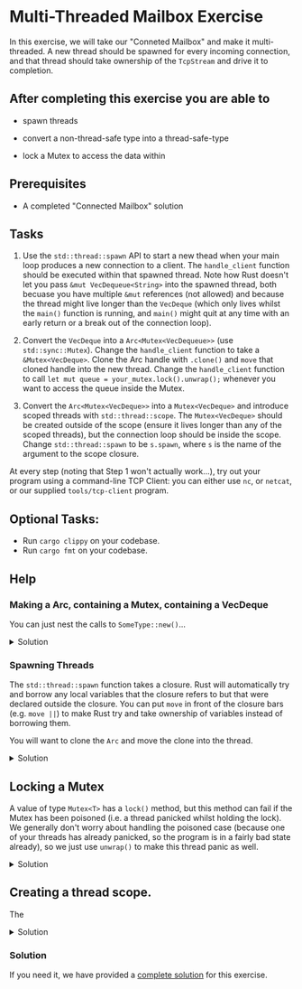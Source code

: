 # Multi-Threaded Mailbox Exercise

In this exercise, we will take our "Conneted Mailbox" and make it multi-threaded. A new thread should be spawned for every incoming connection, and that thread should take ownership of the `TcpStream` and drive it to completion.

## After completing this exercise you are able to

- spawn threads

- convert a non-thread-safe type into a thread-safe-type

- lock a Mutex to access the data within

## Prerequisites

- A completed "Connected Mailbox" solution

## Tasks

1. Use the `std::thread::spawn` API to start a new thead when your main loop produces a new connection to a client. The `handle_client` function should be executed within that spawned thread. Note how Rust doesn't let you pass `&mut VecDequeue<String>` into the spawned thread, both becuase you have multiple `&mut` references (not allowed) and because the thread might live longer than the `VecDeque` (which only lives whilst the `main()` function is running, and `main()` might quit at any time with an early return or a break out of the connection loop).

2. Convert the `VecDeque` into a `Arc<Mutex<VecDequeue>>` (use `std::sync::Mutex`). Change the `handle_client` function to take a `&Mutex<VecDeque>`. Clone the Arc handle with `.clone()` and `move` that cloned handle into the new thread. Change the `handle_client` function to call `let mut queue = your_mutex.lock().unwrap();` whenever you want to access the queue inside the Mutex.

3. Convert the `Arc<Mutex<VecDeque>>` into a `Mutex<VecDeque>` and introduce scoped threads with `std::thread::scope`. The `Mutex<VecDeque>` should be created outside of the scope (ensure it lives longer than any of the scoped threads), but the connection loop should be inside the scope. Change `std::thread::spawn` to be `s.spawn`, where `s` is the name of the argument to the scope closure.

At every step (noting that Step 1 won't actually work...), try out your program using a command-line TCP Client: you can either use `nc`, or `netcat`, or our supplied `tools/tcp-client` program.

## Optional Tasks:

- Run `cargo clippy` on your codebase.
- Run `cargo fmt` on your codebase.

## Help

### Making a Arc, containing a Mutex, containing a VecDeque

You can just nest the calls to `SomeType::new()`...

<details>
  <summary>Solution</summary>

```rust
use std::collections::VecDeque;
use std::sync::{Arc, Mutex};

fn main() {
    // This type annotation isn't required if you actually push something into the queue...
    let queue_handle: Arc<Mutex<VecDeque<String>>> = Arc::new(Mutex::new(VecDeque::new()));
}
```

</details>

### Spawning Threads

The `std::thread::spawn` function takes a closure. Rust will automatically try and borrow any local variables that the closure refers to but that were declared outside the closure. You can put `move` in front of the closure bars (e.g. `move ||`) to make Rust try and take ownership of variables instead of borrowing them.

You will want to clone the `Arc` and move the clone into the thread.

<details>
  <summary>Solution</summary>

```rust
use std::collections::VecDeque;
use std::sync::{Arc, Mutex};

fn main() {
    let queue_handle = Arc::new(Mutex::new(VecDeque::new()));

    for _ in 0..10 {
        // Clone the handle and move it into a new thread
        let thread_queue_handle = queue_handle.clone();
        std::thread::spawn(move || {
            handle_client(&thread_queue_handle);
        });

        // This is the same, but fancier. It stops you passing the wrong Arc handle
        // into the thread.
        std::thread::spawn({ // this is a block expression
            // This is declared inside the block, so it shadows the one from the
            // outer scope.
            let queue_handle = queue_handle.clone();
            // this is the closure produced by the block expression
            move || {
                handle_client(&queue_handle);
            }
        });
    }

    // This doesn't need to know it's in an Arc, just that it's in a Mutex.
    fn handle_client(locked_queue: &Mutex<VecDeque<String>>) {
        todo!();
    }
}
```

</details>

## Locking a Mutex

A value of type `Mutex<T>` has a `lock()` method, but this method can fail if the Mutex has been poisoned (i.e. a thread panicked whilst holding the lock). We generally don't worry about handling the poisoned case (because one of your threads has already panicked, so the program is in a fairly bad state already), so we just use `unwrap()` to make this thread panic as well.

<details>
  <summary>Solution</summary>

```rust
use std::collections::VecDeque;
use std::sync::{Arc, Mutex};

fn main() {
    let queue_handle = Arc::new(Mutex::new(VecDeque::new()));

    let mut inner_q = queue_handle.lock().unwrap();
    inner_q.push_back("Hello".to_string());
    println!("{:?}", inner_q.pop_front());
    println!("{:?}", inner_q.pop_front());
}
```
</details>

## Creating a thread scope.

The 

<details>
    <summary>Solution</summary>

```rust
use std::collections::VecDeque;
use std::sync::Mutex;

fn main() {
    let locked_queue = Mutex::new(VecDeque::new());

    std::thread::scope(|s| {
        for i in 0..10 {
            let locked_queue = &locked_queue;
            s.spawn(move || {
                let mut inner_q = locked_queue.lock().unwrap();
                inner_q.push_back(i.to_string());
                println!("Pop {:?}", inner_q.pop_front());
            });
        }
    });
}
```

</details>

### Solution

If you need it, we have provided a [complete solution](../../exercise-solutions/multi-threaded-mailbox) for this exercise.
